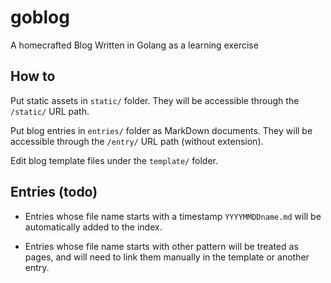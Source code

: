 # goblog
A homecrafted Blog Written in Golang as a learning exercise


## How to

Put static assets in `static/` folder. They will be accessible through the `/static/` URL path.

Put blog entries in `entries/` folder as MarkDown documents. They will be accessible through the 
`/entry/` URL path (without extension).

Edit blog template files under the `template/` folder.

## Entries (todo)

* Entries whose file name starts with a timestamp `YYYYMMDDname.md` will be automatically added to the
  index.

* Entries whose file name starts with other pattern will be treated as pages, and will need to link
  them manually in the template or another entry.